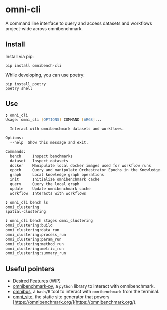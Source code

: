 # omni-cli

A command line interface to query and access datasets and workflows project-wide across omnibenchmark.

## Install

Install via pip:

```
pip install omnibench-cli
```

While developing, you can use poetry:

```
pip install poetry
poetry shell
```

## Use


```zsh
❯ omni_cli
Usage: omni_cli [OPTIONS] COMMAND [ARGS]...

  Interact with omnibenchmark datasets and workflows.

Options:
  --help  Show this message and exit.

Commands:
  bench     Inspect benchmarks
  dataset   Inspect datasets
  docker    Manipulate local docker images used for workflow runs
  epoch     Query and manipulate Orchestrator Epochs in the Knowledge...
  graph     Local knowledge graph operations
  init      Initialize omnibenchmark cache
  query     Query the local graph
  update    Update omnibenchmark cache
  workflow  Interacts with workflows

❯ omni_cli bench ls
omni_clustering
spatial-clustering

❯ omni_cli bench stages omni_clustering
omni_clustering:build
omni_clustering:data_run
omni_clustering:process_run
omni_clustering:param_run
omni_clustering:method_run
omni_clustering:metric_run
omni_clustering:summary_run
```

## Useful pointers

* [Desired Features (WIP)](https://hackmd.io/_1CE5qDTTH6Zdgu5iZwp6g)
* [omnibenchmark-py](https://github.com/omnibenchmark/omnibenchmark-py/), a `python` library to interact with omnibenchmark.
* [omnibus](https://github.com/shdam/omnibus), a `bash/R` tool to interact with `omnibenchmark` from the terminal.
* [omni_site](https://renkulab.io/gitlab/omnibenchmark/omni_site), the static site generator that powers [https://omnibenchmark.org/](https://omnibenchmark.org/).

